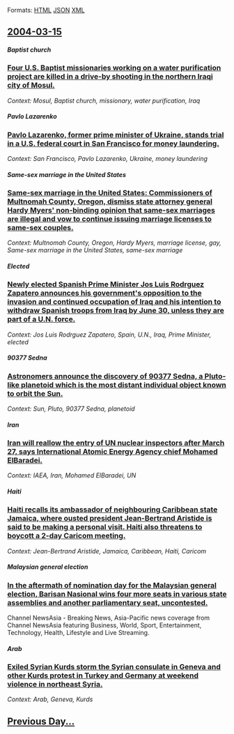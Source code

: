 
Formats: [HTML](2004/03/15/index.html)  [JSON](2004/03/15/index.json)  [XML](2004/03/15/index.xml)  

## [2004-03-15](/news/2004/03/15/index.md)

##### Baptist church
### [ Four U.S. Baptist missionaries working on a water purification project are killed in a drive-by shooting in the northern Iraqi city of Mosul. ](/news/2004/03/15/four-u-s-baptist-missionaries-working-on-a-water-purification-project-are-killed-in-a-drive-by-shooting-in-the-northern-iraqi-city-of-mosu.md)
_Context: Mosul, Baptist church, missionary, water purification, Iraq_

##### Pavlo Lazarenko
### [ Pavlo Lazarenko, former prime minister of Ukraine, stands trial in a U.S. federal court in San Francisco for money laundering. ](/news/2004/03/15/pavlo-lazarenko-former-prime-minister-of-ukraine-stands-trial-in-a-u-s-federal-court-in-san-francisco-for-money-laundering.md)
_Context: San Francisco, Pavlo Lazarenko, Ukraine, money laundering_

##### Same-sex marriage in the United States
### [ Same-sex marriage in the United States: Commissioners of Multnomah County, Oregon, dismiss state attorney general Hardy Myers' non-binding opinion that same-sex marriages are illegal and vow to continue issuing marriage licenses to same-sex couples. ](/news/2004/03/15/same-sex-marriage-in-the-united-states-commissioners-of-multnomah-county-oregon-dismiss-state-attorney-general-hardy-myers-non-binding.md)
_Context: Multnomah County, Oregon, Hardy Myers, marriage license, gay, Same-sex marriage in the United States, same-sex marriage_

##### Elected
### [ Newly elected Spanish Prime Minister Jos Luis Rodrguez Zapatero announces his government's opposition to the invasion and continued occupation of Iraq and his intention to withdraw Spanish troops from Iraq by June 30, unless they are part of a U.N. force. ](/news/2004/03/15/newly-elected-spanish-prime-minister-jose-luis-rodriguez-zapatero-announces-his-government-s-opposition-to-the-invasion-and-continued-occup.md)
_Context: Jos Luis Rodrguez Zapatero, Spain, U.N., Iraq, Prime Minister, elected_

##### 90377 Sedna
### [ Astronomers announce the discovery of 90377 Sedna, a Pluto-like planetoid which is the most distant individual object known to orbit the Sun. ](/news/2004/03/15/astronomers-announce-the-discovery-of-90377-sedna-a-pluto-like-planetoid-which-is-the-most-distant-individual-object-known-to-orbit-the-su.md)
_Context: Sun, Pluto, 90377 Sedna, planetoid_

##### Iran
### [ Iran will reallow the entry of UN nuclear inspectors after March 27, says International Atomic Energy Agency chief Mohamed ElBaradei. ](/news/2004/03/15/iran-will-reallow-the-entry-of-un-nuclear-inspectors-after-march-27-says-international-atomic-energy-agency-chief-mohamed-elbaradei.md)
_Context: IAEA, Iran, Mohamed ElBaradei, UN_

##### Haiti
### [ Haiti recalls its ambassador of neighbouring Caribbean state Jamaica, where ousted president Jean-Bertrand Aristide is said to be making a personal visit. Haiti also threatens to boycott a 2-day Caricom meeting. ](/news/2004/03/15/haiti-recalls-its-ambassador-of-neighbouring-caribbean-state-jamaica-where-ousted-president-jean-bertrand-aristide-is-said-to-be-making-a.md)
_Context: Jean-Bertrand Aristide, Jamaica, Caribbean, Haiti, Caricom_

##### Malaysian general election
### [ In the aftermath of nomination day for the Malaysian general election, Barisan Nasional wins four more seats in various state assemblies and another parliamentary seat, uncontested. ](/news/2004/03/15/in-the-aftermath-of-nomination-day-for-the-malaysian-general-election-barisan-nasional-wins-four-more-seats-in-various-state-assemblies-an.md)
Channel NewsAsia - Breaking News, Asia-Pacific news coverage from Channel NewsAsia featuring Business, World, Sport, Entertainment, Technology, Health, Lifestyle and Live Streaming.

##### Arab
### [ Exiled Syrian Kurds storm the Syrian consulate in Geneva and other Kurds protest in Turkey and Germany at weekend violence in northeast Syria. ](/news/2004/03/15/exiled-syrian-kurds-storm-the-syrian-consulate-in-geneva-and-other-kurds-protest-in-turkey-and-germany-at-weekend-violence-in-northeast-syr.md)
_Context: Arab, Geneva, Kurds_

## [Previous Day...](/news/2004/03/14/index.md)

